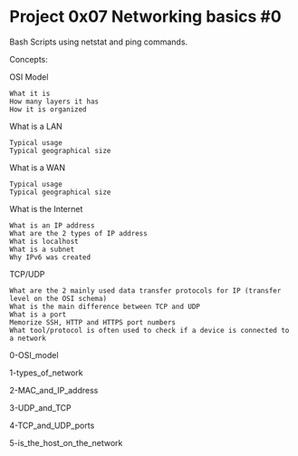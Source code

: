 # Project 0x07 Networking basics #0

Bash Scripts using netstat and ping commands.

Concepts:

OSI Model

    What it is
    How many layers it has
    How it is organized

What is a LAN

    Typical usage
    Typical geographical size

What is a WAN

    Typical usage
    Typical geographical size

What is the Internet

    What is an IP address
    What are the 2 types of IP address
    What is localhost
    What is a subnet
    Why IPv6 was created

TCP/UDP

    What are the 2 mainly used data transfer protocols for IP (transfer level on the OSI schema)
    What is the main difference between TCP and UDP
    What is a port
    Memorize SSH, HTTP and HTTPS port numbers
    What tool/protocol is often used to check if a device is connected to a network

0-OSI_model

1-types_of_network

2-MAC_and_IP_address

3-UDP_and_TCP

4-TCP_and_UDP_ports

5-is_the_host_on_the_network
